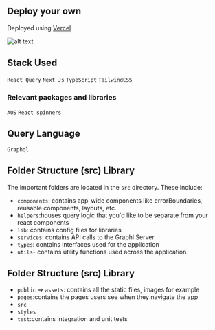 ## Deploy your own

Deployed using [Vercel](https://vercel.com?utm_source=github&utm_medium=readme&utm_campaign=next-example) 

![alt text](https://res.cloudinary.com/israelayooluwa/image/upload/v1660235432/Group_4048_q3zjsh.png)


## Stack Used
`React Query`
`Next Js`
`TypeScript`
`TailwindCSS`


### Relevant packages and libraries
`AOS`
`React spinners`

## Query Language
`Graphql`

## Folder Structure (src) Library
The important folders are located in the `src` directory. These include:
- `components`: contains app-wide components like errorBoundaries, reusable components, layouts, etc.
- `helpers`:houses query logic that you'd like to be separate from your react components
- `lib`: contains config files for libraries
- `services`: contains API calls to the Graphl Server
- `types`: contains interfaces used for the application
- `utils`- contains utility functions used across the application


## Folder Structure (src) Library

- `public` => `assets`: contains all the static files, images for example
- `pages`:contains the pages users see when they navigate the app
- `src`
- `styles`
- `test`:contains integration and unit tests
